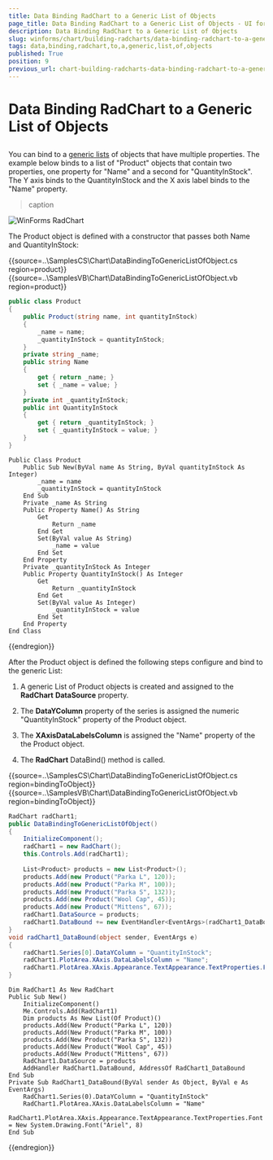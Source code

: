 ```yaml
---
title: Data Binding RadChart to a Generic List of Objects
page_title: Data Binding RadChart to a Generic List of Objects - UI for WinForms Documentation
description: Data Binding RadChart to a Generic List of Objects
slug: winforms/chart/building-radcharts/data-binding-radchart-to-a-generic-list-of-objects
tags: data,binding,radchart,to,a,generic,list,of,objects
published: True
position: 9
previous_url: chart-building-radcharts-data-binding-radchart-to-a-generic-list-of-objects
---
```


# Data Binding RadChart to a Generic List of Objects



## 

You can bind to a [generic lists](http://msdn2.microsoft.com/en-us/library/6sh2ey19.aspx) of objects that have multiple properties. The example below binds to a list of "Product" objects that contain two properties, one property for "Name" and a second for "QuantityInStock". The Y axis binds to the QuantityInStock and the X axis label binds to the "Name" property.


>caption 

![WinForms RadChart ](images/chart-building-radcharts-data-binding-radchart-to-a-generic-list-of-objects001.png)

The Product object is defined with a constructor that passes both Name and QuantityInStock:  

{{source=..\SamplesCS\Chart\DataBindingToGenericListOfObject.cs region=product}} 
{{source=..\SamplesVB\Chart\DataBindingToGenericListOfObject.vb region=product}} 

````C#
public class Product
{
    public Product(string name, int quantityInStock)
    {
        _name = name;
        _quantityInStock = quantityInStock;
    }
    private string _name;
    public string Name
    {
        get { return _name; }
        set { _name = value; }
    }
    private int _quantityInStock;
    public int QuantityInStock
    {
        get { return _quantityInStock; }
        set { _quantityInStock = value; }
    }
}

````
````VB.NET
Public Class Product
    Public Sub New(ByVal name As String, ByVal quantityInStock As Integer)
        _name = name
        _quantityInStock = quantityInStock
    End Sub
    Private _name As String
    Public Property Name() As String
        Get
            Return _name
        End Get
        Set(ByVal value As String)
            _name = value
        End Set
    End Property
    Private _quantityInStock As Integer
    Public Property QuantityInStock() As Integer
        Get
            Return _quantityInStock
        End Get
        Set(ByVal value As Integer)
            _quantityInStock = value
        End Set
    End Property
End Class

````

{{endregion}} 




After the Product object is defined the following steps configure and bind to the generic List:

1. A generic List of Product objects is created and assigned to the __RadChart__ __DataSource__ property.   


1. The __DataYColumn__ property of the series is assigned the numeric "QuantityInStock" property of the Product object.  


1. The __XAxisDataLabelsColumn__ is assigned the "Name" property of the the Product object.  


1. The __RadChart__ DataBind() method is called. 

{{source=..\SamplesCS\Chart\DataBindingToGenericListOfObject.cs region=bindingToObject}} 
{{source=..\SamplesVB\Chart\DataBindingToGenericListOfObject.vb region=bindingToObject}} 

````C#
RadChart radChart1;
public DataBindingToGenericListOfObject()
{
    InitializeComponent();
    radChart1 = new RadChart();
    this.Controls.Add(radChart1);
   
    List<Product> products = new List<Product>();
    products.Add(new Product("Parka L", 120));
    products.Add(new Product("Parka M", 100));
    products.Add(new Product("Parka S", 132));
    products.Add(new Product("Wool Cap", 45));
    products.Add(new Product("Mittens", 67));
    radChart1.DataSource = products;
    radChart1.DataBound += new EventHandler<EventArgs>(radChart1_DataBound);
}
void radChart1_DataBound(object sender, EventArgs e)
{
    radChart1.Series[0].DataYColumn = "QuantityInStock";
    radChart1.PlotArea.XAxis.DataLabelsColumn = "Name";
    radChart1.PlotArea.XAxis.Appearance.TextAppearance.TextProperties.Font = new System.Drawing.Font("Ariel", 8);
}

````
````VB.NET
Dim RadChart1 As New RadChart
Public Sub New()
    InitializeComponent()
    Me.Controls.Add(RadChart1)
    Dim products As New List(Of Product)()
    products.Add(New Product("Parka L", 120))
    products.Add(New Product("Parka M", 100))
    products.Add(New Product("Parka S", 132))
    products.Add(New Product("Wool Cap", 45))
    products.Add(New Product("Mittens", 67))
    RadChart1.DataSource = products
    AddHandler RadChart1.DataBound, AddressOf RadChart1_DataBound
End Sub
Private Sub RadChart1_DataBound(ByVal sender As Object, ByVal e As EventArgs)
    RadChart1.Series(0).DataYColumn = "QuantityInStock"
    RadChart1.PlotArea.XAxis.DataLabelsColumn = "Name"
    RadChart1.PlotArea.XAxis.Appearance.TextAppearance.TextProperties.Font = New System.Drawing.Font("Ariel", 8)
End Sub

````

{{endregion}} 






